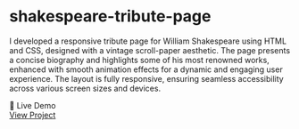 # shakespeare-tribute-page
  I developed a responsive tribute page for William Shakespeare using HTML and CSS, designed with a vintage scroll-paper aesthetic. The page presents a concise biography and highlights some of his most renowned works, enhanced with smooth animation effects for a dynamic and engaging user experience. The layout is fully responsive, ensuring seamless accessibility across various screen sizes and devices.
  
🔗 Live Demo  
[View Project](https://candid-torte-508944.netlify.app/)  

